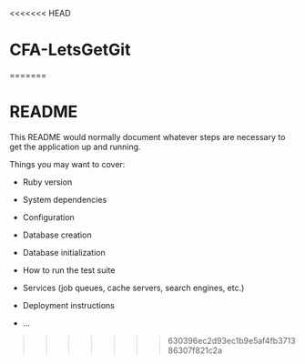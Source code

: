 <<<<<<< HEAD
# CFA-LetsGetGit
=======
# README

This README would normally document whatever steps are necessary to get the
application up and running.

Things you may want to cover:

* Ruby version

* System dependencies

* Configuration

* Database creation

* Database initialization

* How to run the test suite

* Services (job queues, cache servers, search engines, etc.)

* Deployment instructions

* ...
>>>>>>> 630396ec2d93ec1b9e5af4fb371386307f821c2a
